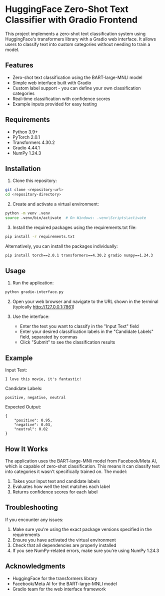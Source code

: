 # HuggingFace Zero-Shot Text Classifier with Gradio Frontend

This project implements a zero-shot text classification system using HuggingFace's transformers library with a Gradio web interface. It allows users to classify text into custom categories without needing to train a model.

## Features

- Zero-shot text classification using the BART-large-MNLI model
- Simple web interface built with Gradio
- Custom label support - you can define your own classification categories
- Real-time classification with confidence scores
- Example inputs provided for easy testing

## Requirements

- Python 3.9+
- PyTorch 2.0.1
- Transformers 4.30.2
- Gradio 4.44.1
- NumPy 1.24.3

## Installation

1. Clone this repository:
```bash
git clone <repository-url>
cd <repository-directory>
```

2. Create and activate a virtual environment:
```bash
python -m venv .venv
source .venv/bin/activate  # On Windows: .venv\Scripts\activate
```

3. Install the required packages using the requirements.txt file:
```bash
pip install -r requirements.txt
```

Alternatively, you can install the packages individually:
```bash
pip install torch==2.0.1 transformers==4.30.2 gradio numpy==1.24.3
```

## Usage

1. Run the application:
```bash
python gradio-interface.py
```

2. Open your web browser and navigate to the URL shown in the terminal (typically http://127.0.0.1:7861)

3. Use the interface:
   - Enter the text you want to classify in the "Input Text" field
   - Enter your desired classification labels in the "Candidate Labels" field, separated by commas
   - Click "Submit" to see the classification results

## Example

Input Text:
```
I love this movie, it's fantastic!
```

Candidate Labels:
```
positive, negative, neutral
```

Expected Output:
```
{
    "positive": 0.95,
    "negative": 0.03,
    "neutral": 0.02
}
```

## How It Works

The application uses the BART-large-MNli model from Facebook/Meta AI, which is capable of zero-shot classification. This means it can classify text into categories it wasn't specifically trained on. The model:

1. Takes your input text and candidate labels
2. Evaluates how well the text matches each label
3. Returns confidence scores for each label

## Troubleshooting

If you encounter any issues:

1. Make sure you're using the exact package versions specified in the requirements
2. Ensure you have activated the virtual environment
3. Check that all dependencies are properly installed
4. If you see NumPy-related errors, make sure you're using NumPy 1.24.3
   

## Acknowledgments

- HuggingFace for the transformers library
- Facebook/Meta AI for the BART-large-MNLI model
- Gradio team for the web interface framework 
